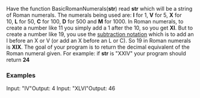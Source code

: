 Have the function BasicRomanNumerals(**str**) read **str** which will be a string of Roman numerals. The numerals being used are: **I** for 1, **V** for 5, **X** for 10, **L** for 50, **C** for 100, **D** for 500 and **M** for 1000. In Roman numerals, to create a number like 11 you simply add a 1 after the 10, so you get **XI**. But to create a number like 19, you use the [subtraction notation](https://en.wikipedia.org/wiki/Roman_numerals#Roman_numeric_system) which is to add an I before an X or V (or add an X before an L or C). So 19 in Roman numerals is **XIX**. The goal of your program is to return the decimal equivalent of the Roman numeral given. For example: if **str** is "XXIV" your program should return **24**

### Examples
Input: "IV"Output: 4
Input: "XLVI"Output: 46